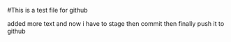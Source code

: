 #This is a test file for github

added more text and now i have to stage
then commit
then finally push it to github